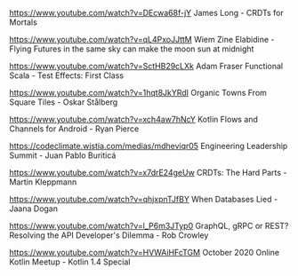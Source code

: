 https://www.youtube.com/watch?v=DEcwa68f-jY James Long - CRDTs for Mortals

https://www.youtube.com/watch?v=qL4PxoJJttM Wiem Zine Elabidine - Flying Futures in the same sky can make the moon sun at midnight

https://www.youtube.com/watch?v=SctHB29cLXk Adam Fraser Functional Scala - Test Effects: First Class

https://www.youtube.com/watch?v=1hqt8JkYRdI Organic Towns From Square Tiles - Oskar Stålberg

https://www.youtube.com/watch?v=xch4aw7hNcY Kotlin Flows and Channels for Android - Ryan Pierce

https://codeclimate.wistia.com/medias/mdheviqr05 Engineering Leadership Summit - Juan Pablo Buriticá

https://www.youtube.com/watch?v=x7drE24geUw CRDTs: The Hard Parts - Martin Kleppmann

https://www.youtube.com/watch?v=qhjxpnTJfBY When Databases Lied - Jaana Dogan 

https://www.youtube.com/watch?v=l_P6m3JTyp0 GraphQL, gRPC or REST? Resolving the API Developer's Dilemma - Rob Crowley

https://www.youtube.com/watch?v=HVWAiHFcTGM October 2020 Online Kotlin Meetup - Kotlin 1.4 Special 

